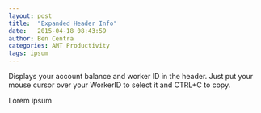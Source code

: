 ```yaml
---
layout: post
title:  "Expanded Header Info"
date:   2015-04-18 08:43:59
author: Ben Centra
categories: AMT Productivity
tags: ipsum
---
```


Displays your account balance and worker ID in the header. Just put your mouse cursor over your WorkerID to select it and CTRL+C to copy.

Lorem ipsum